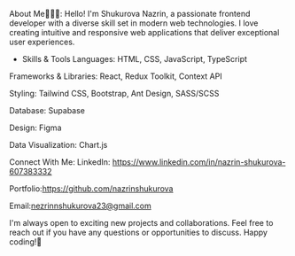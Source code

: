 About Me👩🏼‍💻:
Hello! I'm Shukurova Nazrin, a passionate frontend developer with a diverse skill set in modern web technologies. 
I love creating intuitive and responsive web applications that deliver exceptional user experiences.

- Skills & Tools
Languages: HTML, CSS, JavaScript, TypeScript

Frameworks & Libraries: React, Redux Toolkit, Context API

Styling: Tailwind CSS, Bootstrap, Ant Design, SASS/SCSS

Database: Supabase

Design: Figma

Data Visualization: Chart.js

Connect With Me:
LinkedIn: https://www.linkedin.com/in/nazrin-shukurova-607383332

Portfolio:https://github.com/nazrinshukurova

Email:nezrinnshukurova23@gmail.com

I'm always open to exciting new projects and collaborations. Feel free to reach out if you have any questions or opportunities to discuss. 
Happy coding!🎉
